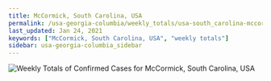 ```yaml
---
title: McCormick, South Carolina, USA
permalink: /usa-georgia-columbia/weekly_totals/usa-south_carolina-mccormick-weekly_totals.html
last_updated: Jan 24, 2021
keywords: ["McCormick, South Carolina, USA", "weekly totals"]
sidebar: usa-georgia-columbia_sidebar
---
```


![Weekly Totals of Confirmed Cases for McCormick, South Carolina, USA](/covid_tracker/images/graphs/usa-south_carolina-mccormick-weekly_totals_graph.png)
